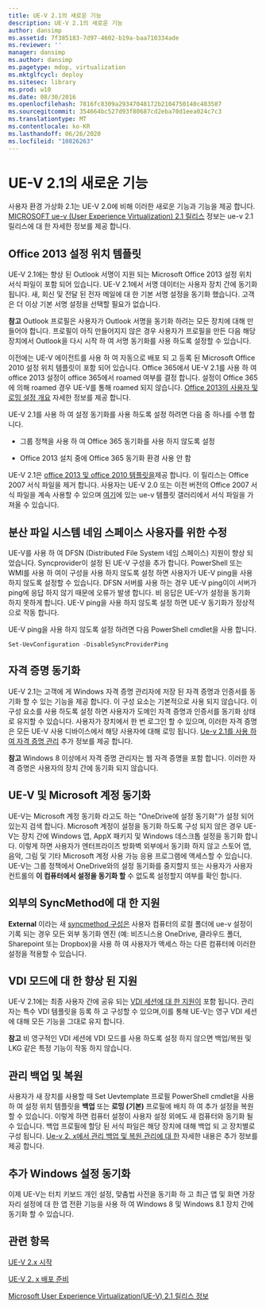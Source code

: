 ```yaml
---
title: UE-V 2.1의 새로운 기능
description: UE-V 2.1의 새로운 기능
author: dansimp
ms.assetid: 7f385183-7d97-4602-b19a-baa710334ade
ms.reviewer: ''
manager: dansimp
ms.author: dansimp
ms.pagetype: mdop, virtualization
ms.mktglfcycl: deploy
ms.sitesec: library
ms.prod: w10
ms.date: 08/30/2016
ms.openlocfilehash: 7816fc8309a29347048172b2104750140c483587
ms.sourcegitcommit: 354664bc527d93f80687cd2eba70d1eea024c7c3
ms.translationtype: MT
ms.contentlocale: ko-KR
ms.lasthandoff: 06/26/2020
ms.locfileid: "10826263"
---
```

# UE-V 2.1의 새로운 기능


사용자 환경 가상화 2.1는 UE-V 2.0에 비해 이러한 새로운 기능과 기능을 제공 합니다. [MICROSOFT ue-v (User Experience Virtualization) 2.1 릴리스](microsoft-user-experience-virtualization--ue-v--21-release-notesuevv21.md) 정보는 ue-v 2.1 릴리스에 대 한 자세한 정보를 제공 합니다.

## Office 2013 설정 위치 템플릿


UE-V 2.1에는 향상 된 Outlook 서명이 지원 되는 Microsoft Office 2013 설정 위치 서식 파일이 포함 되어 있습니다. UE-V 2.1에서 서명 데이터는 사용자 장치 간에 동기화 됩니다. 새, 회신 및 전달 된 전자 메일에 대 한 기본 서명 설정을 동기화 했습니다. 고객은 더 이상 기본 서명 설정을 선택할 필요가 없습니다.

**참고**  Outlook 프로필은 사용자가 Outlook 서명을 동기화 하려는 모든 장치에 대해 만들어야 합니다. 프로필이 아직 만들어지지 않은 경우 사용자가 프로필을 만든 다음 해당 장치에서 Outlook을 다시 시작 하 여 서명 동기화를 사용 하도록 설정할 수 있습니다.

 

이전에는 UE-V 에이전트를 사용 하 여 자동으로 배포 되 고 등록 된 Microsoft Office 2010 설정 위치 템플릿이 포함 되어 있습니다. Office 365에서 UE-V 2.1를 사용 하 여 office 2013 설정이 office 365에서 roamed 여부를 결정 합니다. 설정이 Office 365에 의해 roamed 경우 UE-V를 통해 roamed 되지 않습니다. [Office 2013의 사용자 및 로밍 설정 개요](https://go.microsoft.com/fwlink/p/?LinkID=391220) 자세한 정보를 제공 합니다.

UE-V 2.1를 사용 하 여 설정 동기화를 사용 하도록 설정 하려면 다음 중 하나를 수행 합니다.

-   그룹 정책을 사용 하 여 Office 365 동기화를 사용 하지 않도록 설정

-   Office 2013 설치 중에 Office 365 동기화 환경 사용 안 함

UE-V 2.1은 [office 2013 및 office 2010 템플릿을](https://technet.microsoft.com/library/dn458932.aspx#autosyncsettings)제공 합니다. 이 릴리스는 Office 2007 서식 파일을 제거 합니다. 사용자는 UE-V 2.0 또는 이전 버전의 Office 2007 서식 파일을 계속 사용할 수 있으며 [여기](https://go.microsoft.com/fwlink/p/?LinkID=246589)에 있는 ue-v 템플릿 갤러리에서 서식 파일을 가져올 수 있습니다.

## 분산 파일 시스템 네임 스페이스 사용자를 위한 수정


UE-V를 사용 하 여 DFSN (Distributed File System 네임 스페이스) 지원이 향상 되었습니다. Syncprovider이 설정 된 UE-V 구성을 추가 합니다. PowerShell 또는 WMI를 사용 하 여이 구성을 사용 하지 않도록 설정 하면 사용자가 UE-V ping을 사용 하지 않도록 설정할 수 있습니다. DFSN 서버를 사용 하는 경우 UE-V ping이이 서버가 ping에 응답 하지 않기 때문에 오류가 발생 합니다. 비 응답은 UE-V가 설정을 동기화 하지 못하게 합니다. UE-V ping을 사용 하지 않도록 설정 하면 UE-V 동기화가 정상적으로 작동 합니다.

UE-V ping을 사용 하지 않도록 설정 하려면 다음 PowerShell cmdlet을 사용 합니다.

``` syntax
Set-UevConfiguration -DisableSyncProviderPing
```

## 자격 증명 동기화


UE-V 2.1는 고객에 게 Windows 자격 증명 관리자에 저장 된 자격 증명과 인증서를 동기화 할 수 있는 기능을 제공 합니다. 이 구성 요소는 기본적으로 사용 되지 않습니다. 이 구성 요소를 사용 하도록 설정 하면 사용자가 도메인 자격 증명과 인증서를 동기화 상태로 유지할 수 있습니다. 사용자가 장치에서 한 번 로그인 할 수 있으며, 이러한 자격 증명은 모든 UE-V 사용 디바이스에서 해당 사용자에 대해 로밍 됩니다. [Ue-v 2.1를 사용 하 여 자격 증명 관리](https://technet.microsoft.com/library/dn458932.aspx#creds) 추가 정보를 제공 합니다.

**참고**  Windows 8 이상에서 자격 증명 관리자는 웹 자격 증명을 포함 합니다. 이러한 자격 증명은 사용자의 장치 간에 동기화 되지 않습니다.

 

## UE-V 및 Microsoft 계정 동기화


UE-V는 Microsoft 계정 동기화 라고도 하는 "OneDrive에 설정 동기화"가 설정 되어 있는지 검색 합니다. Microsoft 계정이 설정을 동기화 하도록 구성 되지 않은 경우 UE-V는 장치 간에 Windows 앱, AppX 패키지 및 Windows 데스크톱 설정을 동기화 합니다. 이렇게 하면 사용자가 엔터프라이즈 방화벽 외부에서 동기화 하지 않고 스토어 앱, 음악, 그림 및 기타 Microsoft 계정 사용 가능 응용 프로그램에 액세스할 수 있습니다. UE-V는 그룹 정책에서 OneDrive와의 설정 동기화를 중지할지 또는 사용자가 사용자 컨트롤의 **이 컴퓨터에서 설정을 동기화 할** 수 없도록 설정할지 여부를 확인 합니다.

## 외부의 SyncMethod에 대 한 지원


**External** 이라는 새 [syncmethod 구성은](https://technet.microsoft.com/library/dn554321.aspx) 사용자 컴퓨터의 로컬 폴더에 ue-v 설정이 기록 되는 경우 모든 외부 동기화 엔진 (예: 비즈니스용 OneDrive, 클라우드 폴더, Sharepoint 또는 Dropbox)을 사용 하 여 사용자가 액세스 하는 다른 컴퓨터에 이러한 설정을 적용할 수 있습니다.

## VDI 모드에 대 한 향상 된 지원


UE-V 2.1에는 최종 사용자 간에 공유 되는 [VDI 세션에 대 한 지원이](https://technet.microsoft.com/library/dn458932.aspx#vdi) 포함 됩니다. 관리자는 특수 VDI 템플릿을 등록 하 고 구성할 수 있으며,이를 통해 UE-V는 영구 VDI 세션에 대해 모든 기능을 그대로 유지 합니다.

**참고**  비 영구적인 VDI 세션에 VDI 모드를 사용 하도록 설정 하지 않으면 백업/복원 및 LKG 같은 특정 기능이 작동 하지 않습니다.

 

## 관리 백업 및 복원


사용자가 새 장치를 사용할 때 Set Uevtemplate 프로필 PowerShell cmdlet을 사용 하 여 설정 위치 템플릿을 **백업** 또는 **로밍 (기본)** 프로필에 배치 하 여 추가 설정을 복원할 수 있습니다. 이렇게 하면 컴퓨터 설정이 사용자 설정 외에도 새 컴퓨터와 동기화 될 수 있습니다. 백업 프로필에 할당 된 서식 파일은 해당 장치에 대해 백업 되 고 장치별로 구성 됩니다. [Ue-v 2. x에서 관리 백업 및 복원 관리에 대 한](manage-administrative-backup-and-restore-in-ue-v-2x-new-topic-for-21.md) 자세한 내용은 추가 정보를 제공 합니다.

## 추가 Windows 설정 동기화


이제 UE-V는 터치 키보드 개인 설정, 맞춤법 사전을 동기화 하 고 최근 앱 및 화면 가장자리 설정에 대 한 앱 전환 기능을 사용 하 여 Windows 8 및 Windows 8.1 장치 간에 동기화 할 수 있습니다.






## 관련 항목


[UE-V 2.x 시작](get-started-with-ue-v-2x-new-uevv2.md)

[UE-V 2. x 배포 준비](prepare-a-ue-v-2x-deployment-new-uevv2.md)

[Microsoft User Experience Virtualization(UE-V) 2.1 릴리스 정보](microsoft-user-experience-virtualization--ue-v--21-release-notesuevv21.md)

 

 





